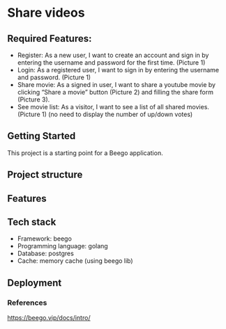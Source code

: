 # Share videos
## Required Features:
- Register: As a new user, I want to create an account and sign in by entering the username and password for the first time. (Picture 1)
- Login: As a registered user, I want to sign in by entering the username and password. (Picture 1)
- Share movie: As a signed in user, I want to share a youtube movie by clicking “Share a movie” button (Picture 2) and filling the share form (Picture 3).
- See movie list: As a visitor, I want to see a list of all shared movies. (Picture 1) (no need to display the number of up/down votes)

## Getting Started
This project is a starting point for a Beego application.
## Project structure


## Features

## Tech stack
- Framework: beego
- Programming language: golang
- Database: postgres
- Cache: memory cache (using beego lib)

## Deployment

### References
https://beego.vip/docs/intro/